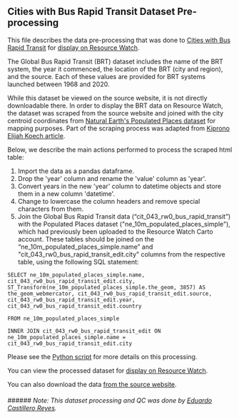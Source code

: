 ## Cities with Bus Rapid Transit Dataset Pre-processing
This file describes the data pre-processing that was done to [Cities with Bus Rapid Transit](https://brtdata.org/indicators/systems/year_system_commenced) for [display on Resource Watch](https://bit.ly/3FGqorD).

The Global Bus Rapid Transit (BRT) dataset includes the name of the BRT system, the year it commenced, the location of the BRT (city and region), and the source. Each of these values are provided for BRT systems launched between 1968 and 2020.

While this dataset be viewed on the source website, it is not directly downloadable there. In order to display the BRT data on Resource Watch, the dataset was scraped from the source website and joined with the city centroid coordinates from [Natural Earth's Populated Places dataset](http://www.naturalearthdata.com/downloads/10m-cultural-vectors/10m-populated-places/) for mapping purposes. Part of the scraping process was adapted from [Kiprono Elijah Koech article](https://towardsdatascience.com/web-scraping-scraping-table-data-1665b6b2271c).

Below, we describe the main actions performed to process the scraped html table:
1. Import the data as a pandas dataframe.
2. Drop the 'year' column and rename the 'value' column as 'year'.
3. Convert years in the new 'year' column to datetime objects and store them in a new column 'datetime'.
4. Change to lowercase the column headers and remove special characters from them.
5. Join the Global Bus Rapid Transit data (“cit_043_rw0_bus_rapid_transit”) with the Populated Places dataset ("ne_10m_populated_places_simple"), which had previously been uploaded to the Resource Watch Carto account. These tables should be joined on the “ne_10m_populated_places_simple.name” and "cit_043_rw0_bus_rapid_transit_edit.city" columns from the respective table, using the following SQL statement:

```
SELECT ne_10m_populated_places_simple.name, cit_043_rw0_bus_rapid_transit_edit.city,
ST_Transform(ne_10m_populated_places_simple.the_geom, 3857) AS the_geom_webmercator, cit_043_rw0_bus_rapid_transit_edit.source,
cit_043_rw0_bus_rapid_transit_edit.year, cit_043_rw0_bus_rapid_transit_edit.country 

FROM ne_10m_populated_places_simple

INNER JOIN cit_043_rw0_bus_rapid_transit_edit ON ne_10m_populated_places_simple.name = cit_043_rw0_bus_rapid_transit_edit.city
```

Please see the [Python script](https://github.com/resource-watch/data-pre-processing/blob/master/cit_043_rw0_bus_rapid_transit/cit_043_rw0_bus_rapid_transit.py) for more details on this processing.

You can view the processed dataset for [display on Resource Watch](https://bit.ly/3FGqorD).

You can also download the data [from the source website](https://brtdata.org/indicators/systems/year_system_commenced).

###### ###### Note: This dataset processing and QC was done by [Eduardo Castillero Reyes](https://wrimexico.org/profile/eduardo-castillero-reyes).

